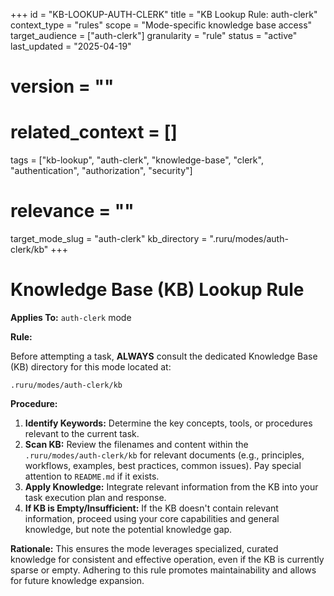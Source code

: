+++
id = "KB-LOOKUP-AUTH-CLERK"
title = "KB Lookup Rule: auth-clerk"
context_type = "rules"
scope = "Mode-specific knowledge base access"
target_audience = ["auth-clerk"]
granularity = "rule"
status = "active"
last_updated = "2025-04-19"
# version = ""
# related_context = []
tags = ["kb-lookup", "auth-clerk", "knowledge-base", "clerk", "authentication", "authorization", "security"]
# relevance = ""
target_mode_slug = "auth-clerk"
kb_directory = ".ruru/modes/auth-clerk/kb"
+++

# Knowledge Base (KB) Lookup Rule

**Applies To:** `auth-clerk` mode

**Rule:**

Before attempting a task, **ALWAYS** consult the dedicated Knowledge Base (KB) directory for this mode located at:

`.ruru/modes/auth-clerk/kb`

**Procedure:**

1.  **Identify Keywords:** Determine the key concepts, tools, or procedures relevant to the current task.
2.  **Scan KB:** Review the filenames and content within the `.ruru/modes/auth-clerk/kb` for relevant documents (e.g., principles, workflows, examples, best practices, common issues). Pay special attention to `README.md` if it exists.
3.  **Apply Knowledge:** Integrate relevant information from the KB into your task execution plan and response.
4.  **If KB is Empty/Insufficient:** If the KB doesn't contain relevant information, proceed using your core capabilities and general knowledge, but note the potential knowledge gap.

**Rationale:** This ensures the mode leverages specialized, curated knowledge for consistent and effective operation, even if the KB is currently sparse or empty. Adhering to this rule promotes maintainability and allows for future knowledge expansion.
